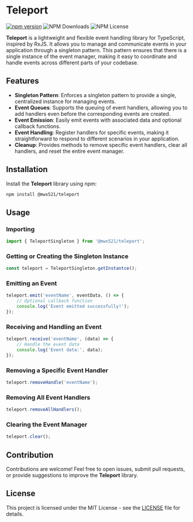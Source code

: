 # Teleport

[![npm version](https://badge.fury.io/js/@mwx521%2Fteleport.svg)](https://badge.fury.io/js/@mwx521%2Fteleport)
![NPM Downloads](https://img.shields.io/npm/dw/@mwx521/teleport)
![NPM License](https://img.shields.io/npm/l/@mwx521/teleport)


**Teleport** is a lightweight and flexible event handling library for TypeScript, inspired by RxJS. It allows you to manage and communicate events in your application through a singleton pattern. This pattern ensures that there is a single instance of the event manager, making it easy to coordinate and handle events across different parts of your codebase.

## Features

- **Singleton Pattern**: Enforces a singleton pattern to provide a single, centralized instance for managing events.
- **Event Queues**: Supports the queuing of event handlers, allowing you to add handlers even before the corresponding events are created.
- **Event Emission**: Easily emit events with associated data and optional callback functions.
- **Event Handling**: Register handlers for specific events, making it straightforward to respond to different scenarios in your application.
- **Cleanup**: Provides methods to remove specific event handlers, clear all handlers, and reset the entire event manager.

## Installation

Install the **Teleport** library using npm:

```bash
npm install @mwx521/teleport
```

## Usage

### Importing

```typescript
import { TeleportSingleton } from '@mwx521/teleport';
```

### Getting or Creating the Singleton Instance

```typescript
const teleport = TeleportSingleton.getInstantce();
```

### Emitting an Event

```typescript
teleport.emit('eventName', eventData, () => {
    // Optional callback function
    console.log('Event emitted successfully!');
});
```

### Receiving and Handling an Event

```typescript
teleport.receive('eventName', (data) => {
    // Handle the event data
    console.log('Event data:', data);
});
```

### Removing a Specific Event Handler

```typescript
teleport.removeHandle('eventName');
```

### Removing All Event Handlers

```typescript
teleport.removeAllHandlers();
```

### Clearing the Event Manager

```typescript
teleport.clear();
```

## Contribution

Contributions are welcome! Feel free to open issues, submit pull requests, or provide suggestions to improve the **Teleport** library.

## License

This project is licensed under the MIT License - see the [LICENSE](LICENSE) file for details. 